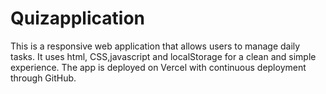 # Quizapplication
This is a responsive web application that allows users to manage daily tasks. It uses html, CSS,javascript and localStorage for a clean and simple experience. The app is deployed on Vercel with continuous deployment through GitHub.
